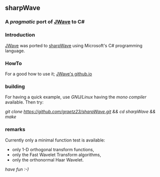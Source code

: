 ## sharpWave
### A _pragmatic_ port of [JWave](https://github.com/graetz23/JWave) to C#

### Introduction
[JWave](https://github.com/graetz23/JWave) was ported to [sharpWave](https://github.com/graetz23/sharpWave) using Microsoft's C# programming language.

### HowTo
For a good how to use it; [JWave's github.io](http://graetz23.github.io/JWave/)

### building
For having a quick example, use _GNU/Linux_ having the _mono compiler_
available. Then try:

*git clone https://github.com/graetz23/sharpWave.git && cd sharpWave && make*

### remarks
Currently only a minimal function test is available:
- only 1-D orthogonal transform functions,
- only the Fast Wavelet Transform algorithms,
- only the orthonormal Haar Wavelet.

*have fun :-)*
